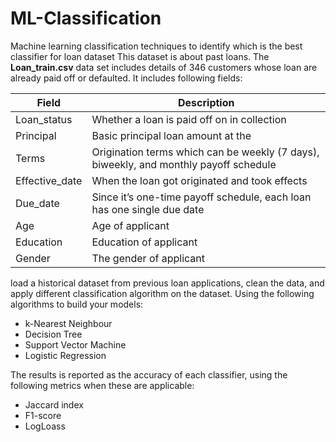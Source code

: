 # ML-Classification
Machine learning classification techniques to identify which is the best classifier for loan dataset
This dataset is about past loans. The __Loan_train.csv__ data set includes details of 346 customers whose loan are already paid off or defaulted. It includes following fields:

| Field          | Description                                                                           |
|----------------|---------------------------------------------------------------------------------------|
| Loan_status    | Whether a loan is paid off on in collection                                           |
| Principal      | Basic principal loan amount at the                                                    |
| Terms          | Origination terms which can be weekly (7 days), biweekly, and monthly payoff schedule |
| Effective_date | When the loan got originated and took effects                                         |
| Due_date       | Since it’s one-time payoff schedule, each loan has one single due date                |
| Age            | Age of applicant                                                                      |
| Education      | Education of applicant                                                                |
| Gender         | The gender of applicant                                                               |




load a historical dataset from previous loan applications, clean the data, and apply different classification algorithm on the dataset. Using the following algorithms to build your models:
<ul>
<li>k-Nearest Neighbour</li>
<li>Decision Tree</li>
<li>Support Vector Machine</li>
<li>Logistic Regression</li>
</ul>



The results is reported as the accuracy of each classifier, using the following metrics when these are applicable:
<ul>
  <li>Jaccard index</li>
  <li>F1-score</li>
  <li>LogLoass</li>
</ul>




